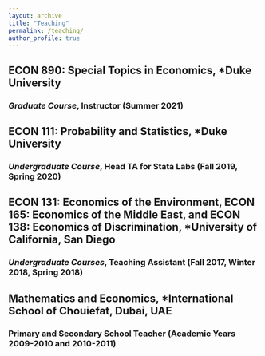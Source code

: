 ```yaml
---
layout: archive
title: "Teaching"
permalink: /teaching/
author_profile: true
---
```


## ECON 890: Special Topics in Economics, *Duke University
### *Graduate Course*, Instructor (Summer 2021)

## ECON 111: Probability and Statistics, *Duke University
### *Undergraduate Course*, Head TA for Stata Labs (Fall 2019, Spring 2020)

## ECON 131: Economics of the Environment, ECON 165: Economics of the Middle East, and ECON 138: Economics of Discrimination, *University of California, San Diego
### *Undergraduate Courses*, Teaching Assistant (Fall 2017, Winter 2018, Spring 2018)

## Mathematics and Economics, *International School of Chouiefat, Dubai, UAE
### Primary and Secondary School Teacher (Academic Years 2009-2010 and 2010-2011)
